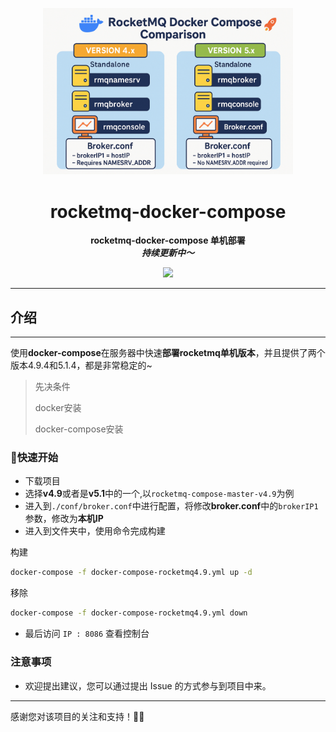 <p align="center">
    <a href="" target="_blank">
      <img src="./imgs/cover.png" width="400" />
    </a>
</p>
<h1 align="center">rocketmq-docker-compose</h1>
<p align="center"><strong>rocketmq-docker-compose 单机部署<br><em>持续更新中～</em></strong></p>
<div align="center">
    <a href="https://github.com/AlfonsoKevin/rocketmq-docker-compose"><img src="https://img.shields.io/badge/github-项目地址-yellow.svg?style=plasticr"></a></div>





---

## 介绍

---

使用**docker-compose**在服务器中快速**部署rocketmq单机版本**，并且提供了两个版本4.9.4和5.1.4，都是非常稳定的~

> 先决条件
>
> docker安装
>
> docker-compose安装

### 🚀快速开始

- 下载项目
- 选择**v4.9**或者是**v5.1**中的一个,以`rocketmq-compose-master-v4.9`为例
- 进入到`./conf/broker.conf`中进行配置，将修改**broker.conf**中的`brokerIP1`参数，修改为**本机IP**
- 进入到文件夹中，使用命令完成构建

构建

```bash
docker-compose -f docker-compose-rocketmq4.9.yml up -d
```

移除

```bash
docker-compose -f docker-compose-rocketmq4.9.yml down
```

- 最后访问 `IP : 8086` 查看控制台

### 注意事项

- 欢迎提出建议，您可以通过提出 Issue 的方式参与到项目中来。

---

感谢您对该项目的关注和支持！🕵️‍♀️
